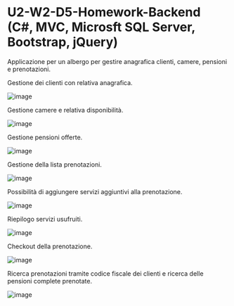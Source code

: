# U2-W2-D5-Homework-Backend (C#, MVC, Microsft SQL Server, Bootstrap, jQuery)

Applicazione per un albergo per gestire anagrafica clienti, camere, pensioni e prenotazioni.

Gestione dei clienti con relativa anagrafica.

![image](https://user-images.githubusercontent.com/112469931/227556077-38f9692d-a7ac-40da-87d8-2aef90654a93.png)


Gestione camere e relativa disponibilità.

![image](https://user-images.githubusercontent.com/112469931/227557098-1b59b85c-f99b-4054-aa9e-3bf7b4a0a90c.png)


Gestione pensioni offerte.

![image](https://user-images.githubusercontent.com/112469931/227557252-400ece59-399f-4383-86ae-4bb747aa674f.png)


Gestione della lista prenotazioni.

![image](https://user-images.githubusercontent.com/112469931/227557397-437d8ab6-5b5e-4433-b200-3421ca21f582.png)


Possibilità di aggiungere servizi aggiuntivi alla prenotazione.

![image](https://user-images.githubusercontent.com/112469931/227558025-ef19b9c9-5f21-4151-9097-440acea47c37.png)


Riepilogo servizi usufruiti.

![image](https://user-images.githubusercontent.com/112469931/227558181-857a2117-296a-446a-9bb0-693fad4ea5ff.png)


Checkout della prenotazione.

![image](https://user-images.githubusercontent.com/112469931/227558325-46308703-1e44-4bd9-bd94-3d98d835d46a.png)


Ricerca prenotazioni tramite codice fiscale dei clienti e ricerca delle pensioni complete prenotate.

![image](https://user-images.githubusercontent.com/112469931/227558596-40d30624-08a6-4bfe-a81e-147bed4ca61d.png)

